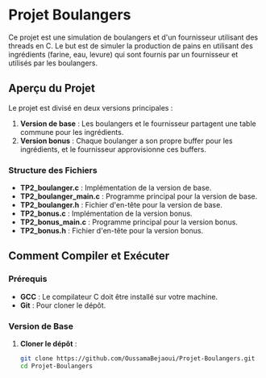 # Projet Boulangers

Ce projet est une simulation de boulangers et d'un fournisseur utilisant des threads en C. Le but est de simuler la production de pains en utilisant des ingrédients (farine, eau, levure) qui sont fournis par un fournisseur et utilisés par les boulangers.

## Aperçu du Projet

Le projet est divisé en deux versions principales :
1. **Version de base** : Les boulangers et le fournisseur partagent une table commune pour les ingrédients.
2. **Version bonus** : Chaque boulanger a son propre buffer pour les ingrédients, et le fournisseur approvisionne ces buffers.

### Structure des Fichiers

- **TP2_boulanger.c** : Implémentation de la version de base.
- **TP2_boulanger_main.c** : Programme principal pour la version de base.
- **TP2_boulanger.h** : Fichier d'en-tête pour la version de base.
- **TP2_bonus.c** : Implémentation de la version bonus.
- **TP2_bonus_main.c** : Programme principal pour la version bonus.
- **TP2_bonus.h** : Fichier d'en-tête pour la version bonus.

## Comment Compiler et Exécuter

### Prérequis

- **GCC** : Le compilateur C doit être installé sur votre machine.
- **Git** : Pour cloner le dépôt.

### Version de Base

1. **Cloner le dépôt** :
   ```bash
   git clone https://github.com/OussamaBejaoui/Projet-Boulangers.git
   cd Projet-Boulangers
